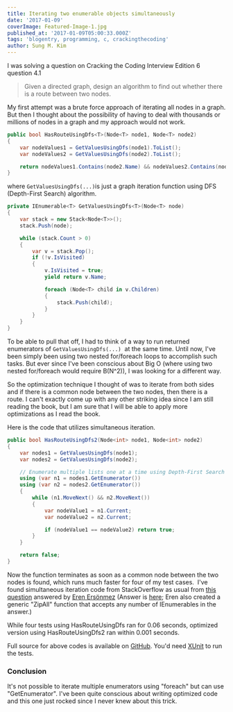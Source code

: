 ```yaml
---
title: Iterating two enumerable objects simultaneously
date: '2017-01-09'
coverImage: Featured-Image-1.jpg
published_at: '2017-01-09T05:00:33.000Z'
tags: 'blogentry, programming, c, crackingthecoding'
author: Sung M. Kim
---
```


I was solving a question on Cracking the Coding Interview Edition 6 question 4.1

> Given a directed graph, design an algorithm to find out whether there is a route between two nodes.

My first attempt was a brute force approach of iterating all nodes in a graph. But then I thought about the possibility of having to deal with thousands or millions of nodes in a graph and my approach would not work.

```csharp
public bool HasRouteUsingDfs<T>(Node<T> node1, Node<T> node2)
{
	var nodeValues1 = GetValuesUsingDfs(node1).ToList();
	var nodeValues2 = GetValuesUsingDfs(node2).ToList();

	return nodeValues1.Contains(node2.Name) && nodeValues2.Contains(node1.Name);
}
```

where `GetValuesUsingDfs(...)`is just a graph iteration function using DFS (Depth-First Search) algorithm.

```csharp
private IEnumerable<T> GetValuesUsingDfs<T>(Node<T> node)
{
	var stack = new Stack<Node<T>>();
	stack.Push(node);

	while (stack.Count > 0)
	{
		var v = stack.Pop();
		if (!v.IsVisited)
		{
			v.IsVisited = true;
			yield return v.Name;

			foreach (Node<T> child in v.Children)
			{
				stack.Push(child);
			}
		}
	}
}
```

To be able to pull that off, I had to think of a way to run returned enumerators of `GetValuesUsingDfs(...)`  at the same time. Until now, I've been simply been using two nested for/foreach loops to accomplish such tasks. But ever since I've been conscious about Big O (where using two nested for/foreach would require B(N^2)), I was looking for a different way.

So the optimization technique I thought of was to iterate from both sides and if there is a common node between the two nodes, then there is a route. I can't exactly come up with any other striking idea since I am still reading the book, but I am sure that I will be able to apply more optimizations as I read the book.

Here is the code that utilizes simultaneous iteration.

```csharp
public bool HasRouteUsingDfs2(Node<int> node1, Node<int> node2)
{
	var nodes1 = GetValuesUsingDfs(node1);
	var nodes2 = GetValuesUsingDfs(node2);

	// Enumerate multiple lists one at a time using Depth-First Search
	using (var n1 = nodes1.GetEnumerator())
	using (var n2 = nodes2.GetEnumerator())
	{
		while (n1.MoveNext() && n2.MoveNext())
		{
			var nodeValue1 = n1.Current;
			var nodeValue2 = n2.Current;

			if (nodeValue1 == nodeValue2) return true;
		}
	}

	return false;
}
```

Now the function terminates as soon as a common node between the two nodes is found, which runs much faster for four of my test cases.  I've found simultaneous iteration code from StackOverflow as usual from [this question](http://stackoverflow.com/questions/18395943/using-foreach-to-iterate-simultaneously-through-multiple-lists-syntax-sugar) answered by [Eren Ersönmez](http://stackoverflow.com/users/201088/eren-ers%C3%B6nmez) (Answer is [here](http://stackoverflow.com/a/18396163/4035); Eren also created a generic "ZipAll" function that accepts any number of IEnumerables in the answer.)

While four tests using HasRouteUsingDfs ran for 0.06 seconds, optimized version using HasRouteUsingDfs2 ran within 0.001 seconds.

Full source for above codes is available on [GitHub](https://github.com/dance2die/Demo.LearnByDoing/blob/master/Demo.LearnByDoing.Tests/Chapter04/Chapter4_1Test.cs). You'd need [XUnit](https://github.com/xunit/xunit) to run the tests.

### Conclusion

It's not possible to iterate multiple enumerators using "foreach" but can use "GetEnumerator". I've been quite conscious about writing optimized code and this one just rocked since I never knew about this trick.

